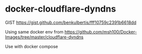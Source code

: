 # docker-cloudflare-dyndns

GIST https://gist.github.com/benkulbertis/fff10759c2391b6618dd

Using same docker env from https://github.com/msh100/Docker-Images/tree/master/cloudflare-dyndns

Use with docker compose


